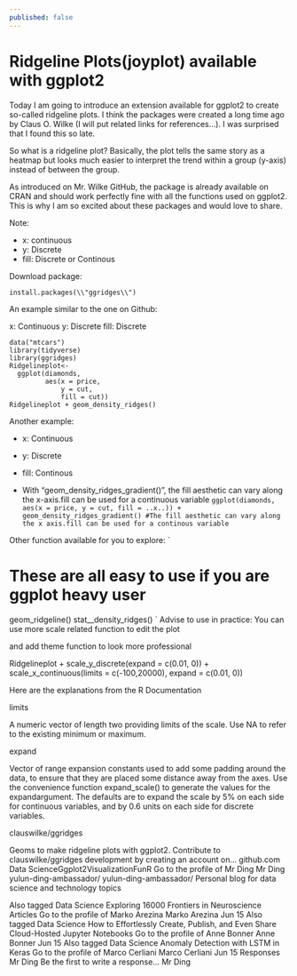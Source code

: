 ```yaml
---
published: false
---
```

# Ridgeline Plots(joyplot) available with ggplot2

Today I am going to introduce an extension available for ggplot2 to create so-called ridgeline plots. I think the packages were created a long time ago by Claus O. Wilke (I will put related links for references…). I was surprised that I found this so late.

So what is a ridgeline plot? Basically, the plot tells the same story as a heatmap but looks much easier to interpret the trend within a group (y-axis) instead of between the group.

As introduced on Mr. Wilke GitHub, the package is already available on CRAN and should work perfectly fine with all the functions used on ggplot2. This is why I am so excited about these packages and would love to share.

Note:
- x: continuous 
- y: Discrete 
- fill: Discrete or Continous

Download package:
```
install.packages(\\"ggridges\\")
```
 An example similar to the one on Github:

x: Continuous 
y: Discrete 
fill: Discrete
```
data("mtcars")
library(tidyverse)
library(ggridges)
Ridgelineplot<-
  ggplot(diamonds,
         aes(x = price,
             y = cut,
             fill = cut))
Ridgelineplot + geom_density_ridges()
```
Another example:
- x: Continuous 
- y: Discrete 
- fill: Continous

- With “geom_density_ridges_gradient()”, the fill aesthetic can vary along the x-axis.fill can be used for a continuous variable
`
ggplot(diamonds,
         aes(x = price,
             y = cut,
             fill = ..x..)) + 
    geom_density_ridges_gradient()
#The fill aesthetic can vary along the x axis.fill can be used for a continous variable
`

Other function available for you to explore:
`
# These are all easy to use if you are ggplot heavy user
geom_ridgeline()
stat__density_ridges()
`
Advise to use in practice:
You can use more scale related function to edit the plot

and add theme function to look more professional

Ridgelineplot + 
  scale_y_discrete(expand = c(0.01, 0)) +
  scale_x_continuous(limits = c(-100,20000), expand = c(0.01, 0))

Here are the explanations from the R Documentation

limits

A numeric vector of length two providing limits of the scale. Use NA to refer to the existing minimum or maximum.

expand

Vector of range expansion constants used to add some padding around the data, to ensure that they are placed some distance away from the axes. Use the convenience function expand_scale() to generate the values for the expandargument. The defaults are to expand the scale by 5% on each side for continuous variables, and by 0.6 units on each side for discrete variables.

clauswilke/ggridges

Geoms to make ridgeline plots with ggplot2. Contribute to clauswilke/ggridges development by creating an account on…
github.com	
Data ScienceGgplot2VisualizationFunR
Go to the profile of Mr Ding
Mr Ding
yulun-ding-ambassador/
yulun-ding-ambassador/
Personal blog for data science and technology topics

Also tagged Data Science
Exploring 16000 Frontiers in Neuroscience Articles
Go to the profile of Marko Arezina
Marko Arezina
Jun 15
Also tagged Data Science
How to Effortlessly Create, Publish, and Even Share Cloud-Hosted Jupyter Notebooks
Go to the profile of Anne Bonner
Anne Bonner
Jun 15
Also tagged Data Science
Anomaly Detection with LSTM in Keras
Go to the profile of Marco Cerliani
Marco Cerliani
Jun 15
Responses
Mr Ding
Be the first to write a response…
Mr Ding

